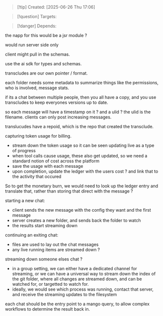 
>[!tip] Created: [2025-06-26 Thu 17:06]

>[!question] Targets: 

>[!danger] Depends: 

the napp for this would be a jsr module ?

would run server side only

client might pull in the schemas.

use the ai sdk for types and schemas.

transcludes are our own pointer / format.

each folder needs some metadata to summarize things like the permissions, who is involved, message stats.

if its a chat between multiple people, then you all have a copy, and you use transcludes to keep everyones versions up to date.

so each message will have a timestamp on it ? and a ulid ?  the ulid is the filename.  clients can only post increasing messages.

translucudes have a repoid, which is the repo that created the transclude.

capturing token usage for billing.
- stream down the token usage so it can be seen updating live as a type of progress
- when tool calls cause usage, these also get updated, so we need a standard notion of cost across the platform
- save the usage with each message
- upon completion, update the ledger with the users cost ? and link that to the activity that occured

So to get the monetary burn, we would need to look up the ledger entry and translate that, rather than storing that direct with the message ?

starting a new chat:
- client sends the new message with the config they want and the first message
- server creates a new folder, and sends back the folder to watch
- the results start streaming down

continuing an exiting chat:
- files are used to lay out the chat messages
- any live running items are streamed down ?


streaming down someone elses chat ?
- in a group setting, we can either have a dedicated channel for streaming, or we can have a universal way to stream down the index of the git folder, where all changes are streamed down, and can be watched for, or targetted to watch for.
- ideally, we would see which process was running, contact that server, and receive the streaming updates to the filesystem

each chat should be the entry point to a mango query, to allow complex workflows to determine the result back in.